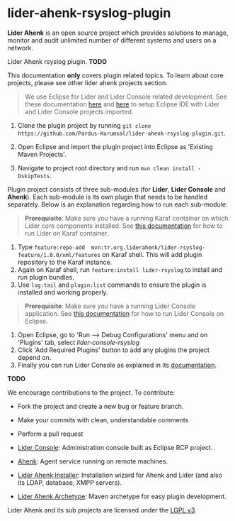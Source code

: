 # lider-ahenk-rsyslog-plugin

**Lider Ahenk** is an open source project which provides solutions to manage, monitor and audit unlimited number of different systems and users on a network.

Lider Ahenk rsyslog plugin. **TODO**

This documentation **only** covers plugin related topics. To learn about core projects, please see other lider ahenk projects section.


> We use Eclipse for Lider and Lider Console related development. See these documentation [here](https://github.com/Pardus-Kurumsal/lider-console/wiki/01.-Setup-Development-Environment) and [here](https://github.com/Pardus-Kurumsal/lider/wiki/01.-Setup-Development-Environment) to setup Eclipse IDE with Lider and Lider Console projects imported.

1. Clone the plugin project by running `git clone https://github.com/Pardus-Kurumsal/lider-ahenk-rsyslog-plugin.git`.
2. Open Eclipse and import the plugin project into Eclipse as 'Existing Maven Projects'.


1. Navigate to project root directory and run `mvn clean install -DskipTests`.


Plugin project consists of three sub-modules (for **Lider**, **Lider Console** and **Ahenk**). Each sub-module is its own plugin that needs to be handled separately. Below is an explanation regarding how to run each sub-module:


> **Prerequisite**: Make sure you have a running Karaf container on which Lider core components installed. See [this documentation](https://github.com/Pardus-Kurumsal/lider/wiki/02.-Building-&-Running) for how to run Lider on Karaf container.

1. Type `feature:repo-add  mvn:tr.org.liderahenk/lider-rsyslog-feature/1.0.0/xml/features` on Karaf shell. This will add plugin repository to the Karaf instance.
2. Again on Karaf shell, run `feature:install lider-rsyslog` to install and run plugin bundles.
3. Use `log:tail` and `plugin:list` commands to ensure the plugin is installed and working properly.


> **Prerequisite**: Make sure you have a running Lider Console application. See [this documentation](https://github.com/Pardus-Kurumsal/lider-console/wiki/02.-Building-&-Running) for how to run Lider Console on Eclipse.

1. Open Eclipse, go to 'Run --> Debug Configurations' menu and on 'Plugins' tab, select _lider-console-rsyslog_
2. Click 'Add Required Plugins' button to add any plugins the project depend on.
3. Finally you can run Lider Console as explained in its [documentation](https://github.com/Pardus-Kurumsal/lider-console/wiki/02.-Building-&-Running).


**TODO**


We encourage contributions to the project. To contribute:

* Fork the project and create a new bug or feature branch.
* Make your commits with clean, understandable comments
* Perform a pull request


* [Lider Console](https://github.com/Pardus-Kurumsal/lider-console): Administration console built as Eclipse RCP project.
* [Ahenk](https://github.com/Pardus-Kurumsal/ahenk): Agent service running on remote machines.
* [Lider Ahenk Installer](https://github.com/Pardus-Kurumsal/lider-ahenk-installer): Installation wizard for Ahenk and Lider (and also its LDAP, database, XMPP servers).
* [Lider Ahenk Archetype](https://github.com/Pardus-Kurumsal/lider-ahenk-archetype): Maven archetype for easy plugin development.


Lider Ahenk and its sub projects are licensed under the [LGPL v3](https://github.com/Pardus-Kurumsal/lider/blob/master/LICENSE).